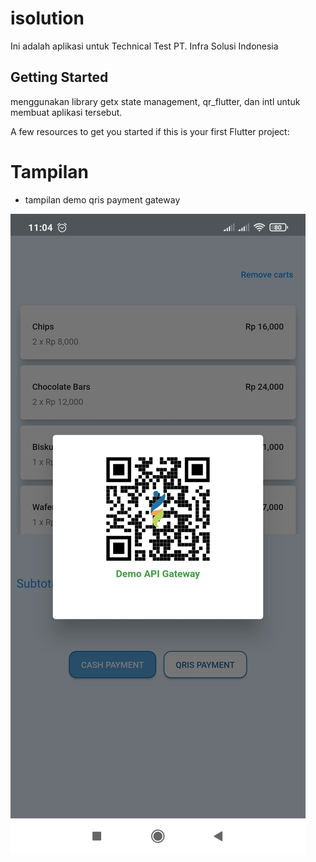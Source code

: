 # isolution

Ini adalah aplikasi untuk Technical Test PT. Infra Solusi Indonesia

## Getting Started

menggunakan library getx state management, qr_flutter, dan intl untuk membuat aplikasi tersebut.

A few resources to get you started if this is your first Flutter project:

# Tampilan

- tampilan demo qris payment gateway

![image.png](https://github.com/elmoagusti/isolution/blob/main/screenshoots/6.jpg)